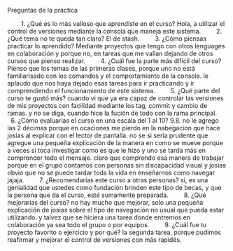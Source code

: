 Preguntas de la práctica

        1. ¿Qué es lo más valioso que aprendiste en el curso?
Hola, a utilizar el control de versiones mediante la consola que maneja este sistema.
        2. ¿Qué tema no te queda tan claro?
El de stash.
        3. ¿Cómo piensas practicar lo aprendido?
Mediante proyectos que tengo con otros lenguages en colaboración y porque no, en tareas que me vallan dejando de otros cursos que pienso realizar.
        4. ¿Cuál fue la parte más difícil del curso?
Pienso que los temas de las primeras clases, porque uno no está familiarisado con los comandos y el comportamiento de la consola. le aplaudo que nos haya dejado esas tareas para ir practicando y ir comprendiendo el funcionamiento de este sistema.
        5. ¿Qué parte del curso te gustó más?
cuando vi que ya era capaz de controlar las versiones de mis proyectos con facilidad mediante los tag, commit y cambio de ramas. y no se diga, cuando hice la fución de todo con la rama principal.
        6. ¿Cómo evaluarías el curso en una escala del 1 al 10?
9.8. no le agrego las 2 décimas porque en ocaciones me pierdo en la nabegacion que hace josias al explicar con el lector de pantalla. no se si sería prudente que agregue una pequeña explicación de la manera en como se mueve porque a veces si toca investigar como es que le hizo y uno se tarda más en comprender todo el mensaje. claro que comprendo esa manera de trabajar porque en el grupo contamos con personas sin discapacidad visual y josias obvio que no se puede tardar toda la vida en enseñarnos como navegar jajaja.
        7. ¿Recomendarías este curso a otras personas?
si, es una genialidad que ustedes como fundación brinden este tipo de becas, y que la persona que da el curso, esté sumamente preparada.
        8. ¿Qué mejorarías del curso?
no hay mucho que mejorar, solo una pequeña explicación de josias sobre el tipo de navegación no usual que pueda estar utilizando. y talvez que se hiciera una tarea donde entremos en colaboración ya sea todo el grupo o por equipos.
        9. ¿Cuál fue tu proyecto favorito o ejercicio y por qué?
la segunda tarea, porque pudimos reafirmar y mejorar el control de versiones con más rapidés.
